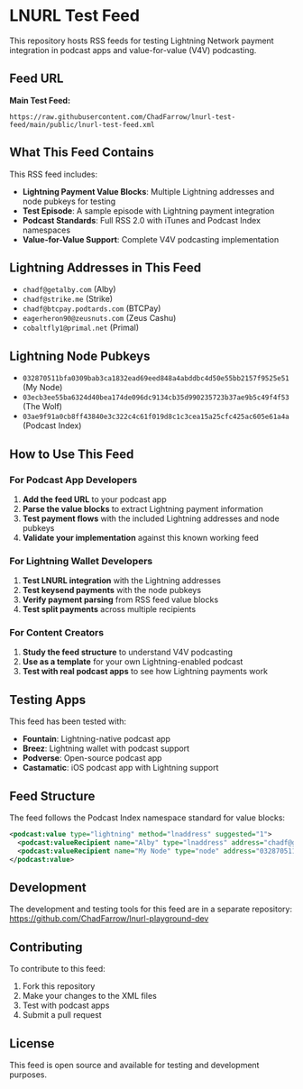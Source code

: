 # LNURL Test Feed

This repository hosts RSS feeds for testing Lightning Network payment integration in podcast apps and value-for-value (V4V) podcasting.

## Feed URL

**Main Test Feed:**
```
https://raw.githubusercontent.com/ChadFarrow/lnurl-test-feed/main/public/lnurl-test-feed.xml
```

## What This Feed Contains

This RSS feed includes:

- **Lightning Payment Value Blocks**: Multiple Lightning addresses and node pubkeys for testing
- **Test Episode**: A sample episode with Lightning payment integration
- **Podcast Standards**: Full RSS 2.0 with iTunes and Podcast Index namespaces
- **Value-for-Value Support**: Complete V4V podcasting implementation

## Lightning Addresses in This Feed

- `chadf@getalby.com` (Alby)
- `chadf@strike.me` (Strike)
- `chadf@btcpay.podtards.com` (BTCPay)
- `eagerheron90@zeusnuts.com` (Zeus Cashu)
- `cobaltfly1@primal.net` (Primal)

## Lightning Node Pubkeys

- `032870511bfa0309bab3ca1832ead69eed848a4abddbc4d50e55bb2157f9525e51` (My Node)
- `03ecb3ee55ba6324d40bea174de096dc9134cb35d990235723b37ae9b5c49f4f53` (The Wolf)
- `03ae9f91a0cb8ff43840e3c322c4c61f019d8c1c3cea15a25cfc425ac605e61a4a` (Podcast Index)

## How to Use This Feed

### For Podcast App Developers

1. **Add the feed URL** to your podcast app
2. **Parse the value blocks** to extract Lightning payment information
3. **Test payment flows** with the included Lightning addresses and node pubkeys
4. **Validate your implementation** against this known working feed

### For Lightning Wallet Developers

1. **Test LNURL integration** with the Lightning addresses
2. **Test keysend payments** with the node pubkeys
3. **Verify payment parsing** from RSS feed value blocks
4. **Test split payments** across multiple recipients

### For Content Creators

1. **Study the feed structure** to understand V4V podcasting
2. **Use as a template** for your own Lightning-enabled podcast
3. **Test with real podcast apps** to see how Lightning payments work

## Testing Apps

This feed has been tested with:
- **Fountain**: Lightning-native podcast app
- **Breez**: Lightning wallet with podcast support
- **Podverse**: Open-source podcast app
- **Castamatic**: iOS podcast app with Lightning support

## Feed Structure

The feed follows the Podcast Index namespace standard for value blocks:

```xml
<podcast:value type="lightning" method="lnaddress" suggested="1">
  <podcast:valueRecipient name="Alby" type="lnaddress" address="chadf@getalby.com" split="15" />
  <podcast:valueRecipient name="My Node" type="node" address="032870511bfa0309bab3ca1832ead69eed848a4abddbc4d50e55bb2157f9525e51" split="15" />
</podcast:value>
```

## Development

The development and testing tools for this feed are in a separate repository:
https://github.com/ChadFarrow/lnurl-playground-dev

## Contributing

To contribute to this feed:
1. Fork this repository
2. Make your changes to the XML files
3. Test with podcast apps
4. Submit a pull request

## License

This feed is open source and available for testing and development purposes. 